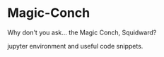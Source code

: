 # Magic-Conch
Why don't you ask... the Magic Conch, Squidward?

jupyter environment and useful code snippets. 
